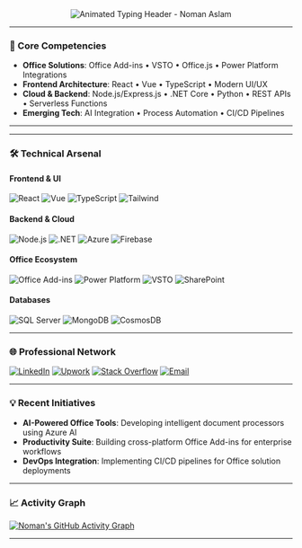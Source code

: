<div align="center">
  <img src="https://readme-typing-svg.demolab.com?font=Fira+Code&weight=600&size=30&duration=4000&pause=1000&color=4F8CC9&center=true&vCenter=true&width=435&lines=Hi+%F0%9F%91%8B%2C+I'm+Noman+Aslam;Full-Stack+Developer;Office+Add-ins+Specialist;AI+Integration+Expert" alt="Animated Typing Header - Noman Aslam" />
</div>

---

### 🚀 Core Competencies
- **Office Solutions**: Office Add-ins • VSTO • Office.js • Power Platform Integrations
- **Frontend Architecture**: React • Vue • TypeScript • Modern UI/UX
- **Cloud & Backend**: Node.js/Express.js • .NET Core • Python • REST APIs • Serverless Functions
- **Emerging Tech**: AI Integration • Process Automation • CI/CD Pipelines

---



---

### 🛠️ Technical Arsenal

#### **Frontend & UI**
![React](https://img.shields.io/badge/-React-61DAFB?logo=react&logoColor=white)
![Vue](https://img.shields.io/badge/-Vue.js-4FC08D?logo=vuedotjs&logoColor=white)
![TypeScript](https://img.shields.io/badge/-TypeScript-3178C6?logo=typescript&logoColor=white)
![Tailwind](https://img.shields.io/badge/-Tailwind_CSS-06B6D4?logo=tailwind-css&logoColor=white)

#### **Backend & Cloud**
![Node.js](https://img.shields.io/badge/-Node.js-339933?logo=nodedotjs&logoColor=white)
![.NET](https://img.shields.io/badge/-.NET-512BD4?logo=dotnet&logoColor=white)
![Azure](https://img.shields.io/badge/-Azure-0089D6?logo=microsoft-azure&logoColor=white)
![Firebase](https://img.shields.io/badge/-Firebase-FFCA28?logo=firebase&logoColor=black)

#### **Office Ecosystem**
![Office Add-ins](https://img.shields.io/badge/-Office_Add--ins-D83B01?logo=microsoft-office&logoColor=white)
![Power Platform](https://img.shields.io/badge/-Power_Platform-742774?logo=power-platform&logoColor=white)
![VSTO](https://img.shields.io/badge/-VSTO-5E2CAC?logo=.net&logoColor=white)
![SharePoint](https://img.shields.io/badge/-SharePoint-0078D4?logo=microsoft-sharepoint&logoColor=white)

#### **Databases**
![SQL Server](https://img.shields.io/badge/-SQL_Server-CC2927?logo=microsoft-sql-server&logoColor=white)
![MongoDB](https://img.shields.io/badge/-MongoDB-47A248?logo=mongodb&logoColor=white)
![CosmosDB](https://img.shields.io/badge/-Cosmos_DB-002050?logo=azure-cosmos-db&logoColor=white)

---

### 🌐 Professional Network

[![LinkedIn](https://img.shields.io/badge/LinkedIn-0A66C2?style=for-the-badge&logo=linkedin&logoColor=white)](https://www.linkedin.com/in/devnomanaslam/)
[![Upwork](https://img.shields.io/badge/Upwork-6FDA44?style=for-the-badge&logo=upwork&logoColor=white)](https://www.upwork.com/freelancers/devnomanaslam)
[![Stack Overflow](https://img.shields.io/badge/-Stack_Overflow-F58025?style=for-the-badge&logo=stack-overflow&logoColor=white)](https://stackoverflow.com/users/23155998/noman-aslam)
[![Email](https://img.shields.io/badge/Email-D14836?style=for-the-badge&logo=gmail&logoColor=white)](mailto:nomanaslam.it@gmail.com)

---

### 💡 Recent Initiatives
- **AI-Powered Office Tools**: Developing intelligent document processors using Azure AI
- **Productivity Suite**: Building cross-platform Office Add-ins for enterprise workflows
- **DevOps Integration**: Implementing CI/CD pipelines for Office solution deployments
<!--- **Open Source Contributions**: Maintaining Office.js utility libraries-->

---

### 📈 Activity Graph
[![Noman's GitHub Activity Graph](https://github-readme-activity-graph.vercel.app/graph?username=devnomanaslam&theme=github-dark&hide_border=true&area=true)](https://github.com/ashutosh00710/github-readme-activity-graph)

---

<!-- SEO Keywords -->
<!-- Office Add-ins Developer | React TypeScript Expert | Full Stack Web Developer | Office.js Specialist | VSTO Developer | Microsoft 365 Solutions Architect | AI Integration Engineer | Enterprise Software Developer | Power Platform Consultant | Node.js Backend Developer -->
